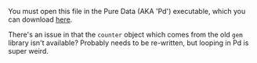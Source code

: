 You must open this file in the Pure Data (AKA 'Pd') executable, which you can
download [here](https://puredata.info).

There's an issue in that the `counter` object which comes from the old `gem`
library isn't available? Probably needs to be re-written, but looping in Pd is
super weird.
